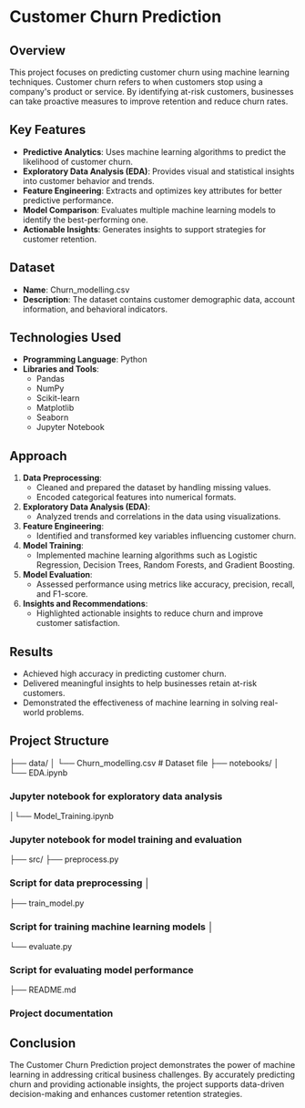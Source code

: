 # Customer Churn Prediction

## Overview
This project focuses on predicting customer churn using machine learning techniques. Customer churn refers to when customers stop using a company's product or service. By identifying at-risk customers, businesses can take proactive measures to improve retention and reduce churn rates. 

## Key Features
- **Predictive Analytics**: Uses machine learning algorithms to predict the likelihood of customer churn.
- **Exploratory Data Analysis (EDA)**: Provides visual and statistical insights into customer behavior and trends.
- **Feature Engineering**: Extracts and optimizes key attributes for better predictive performance.
- **Model Comparison**: Evaluates multiple machine learning models to identify the best-performing one.
- **Actionable Insights**: Generates insights to support strategies for customer retention.

## Dataset
- **Name**: Churn_modelling.csv
- **Description**: The dataset contains customer demographic data, account information, and behavioral indicators.

## Technologies Used
- **Programming Language**: Python
- **Libraries and Tools**:
  - Pandas
  - NumPy
  - Scikit-learn
  - Matplotlib
  - Seaborn
  - Jupyter Notebook

## Approach
1. **Data Preprocessing**:
   - Cleaned and prepared the dataset by handling missing values.
   - Encoded categorical features into numerical formats.
2. **Exploratory Data Analysis (EDA)**:
   - Analyzed trends and correlations in the data using visualizations.
3. **Feature Engineering**:
   - Identified and transformed key variables influencing customer churn.
4. **Model Training**:
   - Implemented machine learning algorithms such as Logistic Regression, Decision Trees, Random Forests, and Gradient Boosting.
5. **Model Evaluation**:
   - Assessed performance using metrics like accuracy, precision, recall, and F1-score.
6. **Insights and Recommendations**:
   - Highlighted actionable insights to reduce churn and improve customer satisfaction.

## Results
- Achieved high accuracy in predicting customer churn.
- Delivered meaningful insights to help businesses retain at-risk customers.
- Demonstrated the effectiveness of machine learning in solving real-world problems.

## Project Structure
├── data/ │ 
└── Churn_modelling.csv # Dataset file 
├── notebooks/ │ 
└── EDA.ipynb 
### Jupyter notebook for exploratory data analysis 
│└── Model_Training.ipynb 
### Jupyter notebook for model training and evaluation 
├── src/ 
├── preprocess.py
### Script for data preprocessing │ 
├── train_model.py 
### Script for training machine learning models │
└── evaluate.py
 ### Script for evaluating model performance 
├── README.md 
### Project documentation

## Conclusion
The Customer Churn Prediction project demonstrates the power of machine learning in addressing critical business challenges. By accurately predicting churn and providing actionable insights, the project supports data-driven decision-making and enhances customer retention strategies.




